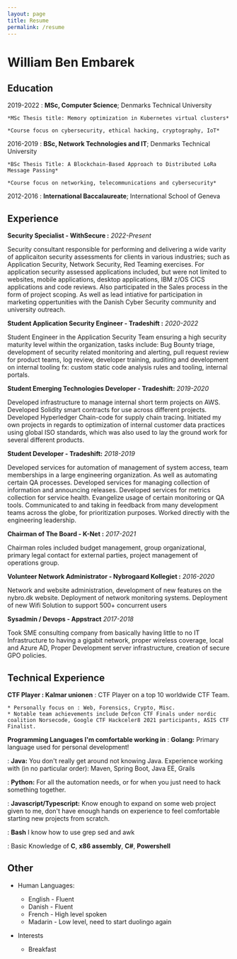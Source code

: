 ```yaml
---
layout: page
title: Resume
permalink: /resume
---
```


William Ben Embarek
============

Education
---------

2019-2022
:   **MSc, Computer Science**; Denmarks Technical University

    *MSc Thesis title: Memory optimization in Kubernetes virtual clusters*

    *Course focus on cybersecurity, ethical hacking, cryptography, IoT*

2016-2019
:   **BSc, Network Technologies and IT**; Denmarks Technical University

    *BSc Thesis Title: A Blockchain-Based Approach to Distributed LoRa Message Passing*
    
    *Course focus on networking, telecommunications and cybersecurity*

2012-2016
:   **International Baccalaureate**; International School of Geneva

Experience
----------

**Security Specialist - WithSecure :**
*2022-Present*

Security consultant responsible for performing and delivering a wide varity of applicaiton security assessments for clients in various industries; such as Application Security, Network Security, Red Teaming exercises. For application security assessed applications included, but were not limited to websites, mobile applications, desktop applications, IBM z/OS CICS applications and code reviews. Also participated in the Sales process in the form of project scoping. As well as lead intiative for participation in marketing oppertunities with the Danish Cyber Security community and university outreach.   

**Student Application Security Engineer - Tradeshift :**
*2020-2022*

Student Engineer in the Application Security Team ensuring a high security maturity level within the organization, tasks include: Bug Bounty triage, development of security related monitoring and alerting, pull request review for product teams, log review, developer training, auditing and development on internal tooling fx: custom static code analysis rules and tooling, internal portals.


**Student Emerging Technologies Developer - Tradeshift:**
*2019-2020*

Developed infrastructure to manage internal short term projects on AWS.
Developed Solidity smart contracts for use across different projects.
Developed Hyperledger Chain-code for supply chain tracing.
Initiated my own projects in regards to optimization of internal customer data practices using global ISO standards, which was also used to lay the ground work for several different products.


**Student Developer - Tradeshift:**
*2018-2019*

Developed services for automation of management of system access,
team memberships in a large engineering organization. As well as automating certain QA processes.
Developed services for managing collection of information and announcing releases.
Developed services for metrics collection for service health.
Evangelize usage of certain monitoring or QA tools.
Communicated to and taking in feedback from many development teams across the globe, for
prioritization purposes.
Worked directly with the engineering leadership.

**Chairman of The Board - K-Net :**
*2017-2021*

Chairman roles included budget management, group organizational, primary legal contact for external parties, project management of operations group.

**Volunteer Network Administrator - Nybrogaard Kollegiet :**
*2016-2020*

Network and website administration, development of new features on the nybro.dk website. Deployment of network monitoring systems. Deployment of new Wifi Solution to support 500+ concurrent users

**Sysadmin / Devops - Appstract**
*2017-2018* 

Took SME consulting company from basically having little to no IT Infrastructure to having a gigabit network, proper wireless coverage, local and Azure AD, Proper Development server infrastructure, creation of secure GPO policies.

Technical Experience
--------------------

**CTF Player : Kalmar unionen**
:   CTF Player on a top 10 worldwide CTF Team.

    * Personally focus on : Web, Forensics, Crypto, Misc.
    * Notable team achievements include Defcon CTF Finals under nordic coalition Norsecode, Google CTF Hackceler8 2021 participants, ASIS CTF Finalist.

**Programming Languages I'm comfortable working in**
:   **Golang:** Primary language used for personal development!

:   **Java:** You don't really get around not knowing Java.
    Experience working with (in no particular order): Maven, Spring Boot, Java EE, Grails

:   **Python:** For all the automation needs, or for when you just need to hack something together.

:   **Javascript/Typescript:** Know enough to expand on some web project given to me, don't have enough hands on experience to feel comfortable starting new projects from scratch.

:   **Bash** I know how to use grep sed and awk

:   Basic Knowledge of **C**, **x86 assembly**, **C#**, **Powershell**


Other
----------------------------------------

* Human Languages:

     * English - Fluent
     * Danish - Fluent
     * French - High level spoken
     * Madarin - Low level, need to start duolingo again

* Interests

    * Breakfast

